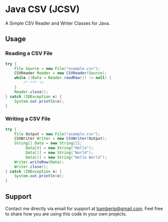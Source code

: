 # Java CSV (JCSV)
A Simple CSV Reader and Writer Classes for Java.

## Usage
### Reading a CSV File
```java
try {
	File Source = new File("example.csv");
  	CSVReader Reader = new CSVReader(Source);
  	while ((Data = Reader.readRow()) != null) {
    	/* *** */
  	}
	Reader.close();
} catch (IOException e) {
	System.out.println(e);
}
```
### Writing a CSV File
```java
try {
	File Output = new File("example.csv");
  	CSVWriter Writer = new CSVWriter(Output);
  	String[] Data = new String[3];
  	   	 Data[0] = new String("Hello");
	  	 Data[1] = new String("World");
	  	 Data[2] = new String("Hello World");
  	Writer.writeRow(Data);
 	Writer.close();
} catch (IOException e) {
	System.out.println(e);
}
```

## Support
<p>Contact me directly via email for support at <a href="mailto:bamberjp@gmail.com">bamberjp@gmail.com</a>. Feel free to share how you are using this code in your own projects. </p>
